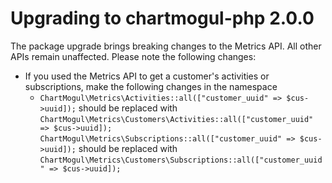 # Upgrading to chartmogul-php 2.0.0

The package upgrade brings breaking changes to the Metrics API. All other APIs remain unaffected. Please note the following changes:

* If you used the Metrics API to get a customer's activities or subscriptions, make the following changes in the namespace
  - `ChartMogul\Metrics\Activities::all(["customer_uuid" => $cus->uuid]);` should be replaced with `ChartMogul\Metrics\Customers\Activities::all(["customer_uuid" => $cus->uuid]);`
  `ChartMogul\Metrics\Subscriptions::all(["customer_uuid" => $cus->uuid]);` should be replaced with `ChartMogul\Metrics\Customers\Subscriptions::all(["customer_uuid" => $cus->uuid]);`
